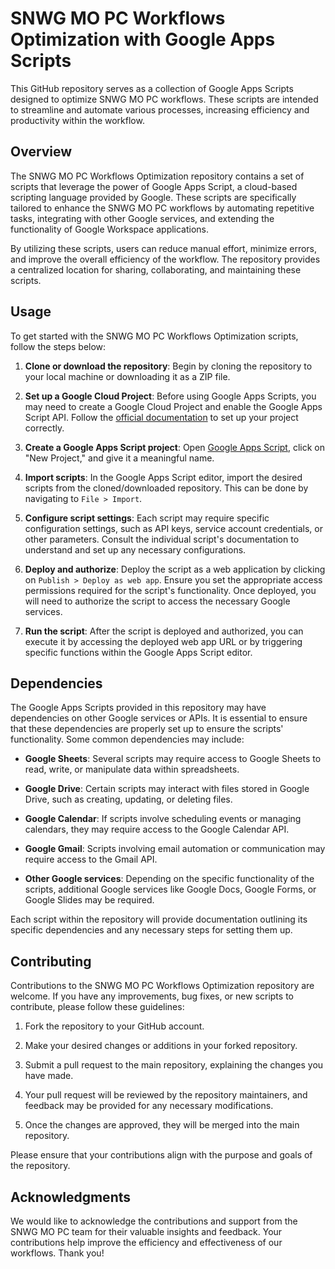 # SNWG MO PC Workflows Optimization with Google Apps Scripts

This GitHub repository serves as a collection of Google Apps Scripts designed to optimize SNWG MO PC workflows. These scripts are intended to streamline and automate various processes, increasing efficiency and productivity within the workflow.

## Overview

The SNWG MO PC Workflows Optimization repository contains a set of scripts that leverage the power of Google Apps Script, a cloud-based scripting language provided by Google. These scripts are specifically tailored to enhance the SNWG MO PC workflows by automating repetitive tasks, integrating with other Google services, and extending the functionality of Google Workspace applications.

By utilizing these scripts, users can reduce manual effort, minimize errors, and improve the overall efficiency of the workflow. The repository provides a centralized location for sharing, collaborating, and maintaining these scripts.

## Usage

To get started with the SNWG MO PC Workflows Optimization scripts, follow the steps below:

1. **Clone or download the repository**: Begin by cloning the repository to your local machine or downloading it as a ZIP file.

2. **Set up a Google Cloud Project**: Before using Google Apps Scripts, you may need to create a Google Cloud Project and enable the Google Apps Script API. Follow the [official documentation](https://developers.google.com/apps-script/guides/cloud-platform-projects) to set up your project correctly.

3. **Create a Google Apps Script project**: Open [Google Apps Script](https://script.google.com/), click on "New Project," and give it a meaningful name.

4. **Import scripts**: In the Google Apps Script editor, import the desired scripts from the cloned/downloaded repository. This can be done by navigating to `File > Import`.

5. **Configure script settings**: Each script may require specific configuration settings, such as API keys, service account credentials, or other parameters. Consult the individual script's documentation to understand and set up any necessary configurations.

6. **Deploy and authorize**: Deploy the script as a web application by clicking on `Publish > Deploy as web app`. Ensure you set the appropriate access permissions required for the script's functionality. Once deployed, you will need to authorize the script to access the necessary Google services.

7. **Run the script**: After the script is deployed and authorized, you can execute it by accessing the deployed web app URL or by triggering specific functions within the Google Apps Script editor.

## Dependencies

The Google Apps Scripts provided in this repository may have dependencies on other Google services or APIs. It is essential to ensure that these dependencies are properly set up to ensure the scripts' functionality. Some common dependencies may include:

- **Google Sheets**: Several scripts may require access to Google Sheets to read, write, or manipulate data within spreadsheets.

- **Google Drive**: Certain scripts may interact with files stored in Google Drive, such as creating, updating, or deleting files.

- **Google Calendar**: If scripts involve scheduling events or managing calendars, they may require access to the Google Calendar API.

- **Google Gmail**: Scripts involving email automation or communication may require access to the Gmail API. 

- **Other Google services**: Depending on the specific functionality of the scripts, additional Google services like Google Docs, Google Forms, or Google Slides may be required.

Each script within the repository will provide documentation outlining its specific dependencies and any necessary steps for setting them up.

## Contributing

Contributions to the SNWG MO PC Workflows Optimization repository are welcome. If you have any improvements, bug fixes, or new scripts to contribute, please follow these guidelines:

1. Fork the repository to your GitHub account.

2. Make your desired changes or additions in your forked repository.

3. Submit a pull request to the main repository, explaining the changes you have made.

4. Your pull request will be reviewed by the repository maintainers, and feedback may be provided for any necessary modifications.

5. Once the changes are approved, they will be merged into the main repository.

Please ensure that your contributions align with the purpose and goals of the repository.

## Acknowledgments

We would like to acknowledge the contributions and support from the SNWG MO PC team for their valuable insights and feedback. Your contributions help improve the efficiency and effectiveness of our workflows. Thank you!
